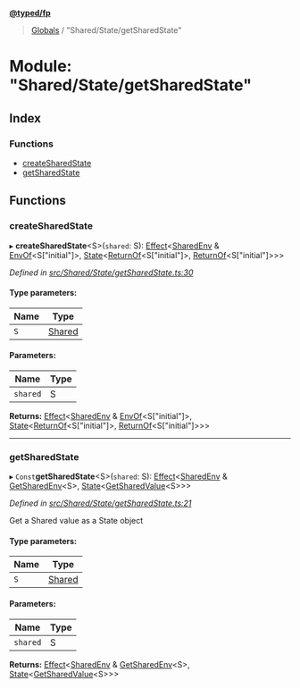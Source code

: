 **[@typed/fp](../README.md)**

> [Globals](../globals.md) / "Shared/State/getSharedState"

# Module: "Shared/State/getSharedState"

## Index

### Functions

* [createSharedState](_shared_state_getsharedstate_.md#createsharedstate)
* [getSharedState](_shared_state_getsharedstate_.md#getsharedstate)

## Functions

### createSharedState

▸ **createSharedState**\<S>(`shared`: S): [Effect](_effect_effect_.effect.md)\<[SharedEnv](../interfaces/_shared_core_services_sharedenv_.sharedenv.md) & [EnvOf](_effect_effect_.md#envof)\<S["initial"]>, [State](_shared_state_state_.md#state)\<[ReturnOf](_effect_effect_.md#returnof)\<S["initial"]>, [ReturnOf](_effect_effect_.md#returnof)\<S["initial"]>>>

*Defined in [src/Shared/State/getSharedState.ts:30](https://github.com/TylorS/typed-fp/blob/f27ba3e/src/Shared/State/getSharedState.ts#L30)*

#### Type parameters:

Name | Type |
------ | ------ |
`S` | [Shared](_shared_core_model_shared_.shared.md) |

#### Parameters:

Name | Type |
------ | ------ |
`shared` | S |

**Returns:** [Effect](_effect_effect_.effect.md)\<[SharedEnv](../interfaces/_shared_core_services_sharedenv_.sharedenv.md) & [EnvOf](_effect_effect_.md#envof)\<S["initial"]>, [State](_shared_state_state_.md#state)\<[ReturnOf](_effect_effect_.md#returnof)\<S["initial"]>, [ReturnOf](_effect_effect_.md#returnof)\<S["initial"]>>>

___

### getSharedState

▸ `Const`**getSharedState**\<S>(`shared`: S): [Effect](_effect_effect_.effect.md)\<[SharedEnv](../interfaces/_shared_core_services_sharedenv_.sharedenv.md) & [GetSharedEnv](_shared_core_model_shared_.md#getsharedenv)\<S>, [State](_shared_state_state_.md#state)\<[GetSharedValue](_shared_core_model_shared_.md#getsharedvalue)\<S>>>

*Defined in [src/Shared/State/getSharedState.ts:21](https://github.com/TylorS/typed-fp/blob/f27ba3e/src/Shared/State/getSharedState.ts#L21)*

Get a Shared value as a State object

#### Type parameters:

Name | Type |
------ | ------ |
`S` | [Shared](_shared_core_model_shared_.shared.md) |

#### Parameters:

Name | Type |
------ | ------ |
`shared` | S |

**Returns:** [Effect](_effect_effect_.effect.md)\<[SharedEnv](../interfaces/_shared_core_services_sharedenv_.sharedenv.md) & [GetSharedEnv](_shared_core_model_shared_.md#getsharedenv)\<S>, [State](_shared_state_state_.md#state)\<[GetSharedValue](_shared_core_model_shared_.md#getsharedvalue)\<S>>>
